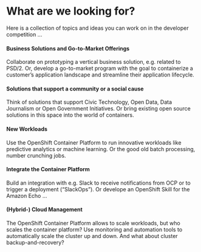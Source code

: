 # What are we looking for?
Here is a collection of topics and ideas you can work on in the developer competition …

#### Business Solutions and Go-to-Market Offerings
Collaborate on prototyping a vertical business solution, e.g. related to PSD/2. Or, develop a go-to-market program with the goal to containerize a customer’s application landscape and streamline their application lifecycle.

#### Solutions that support a community or a social cause
Think of solutions that support Civic Technology, Open Data, Data Journalism or Open Government Initiatives. Or bring existing open source solutions in this space into the world of containers.

#### New Workloads
Use the OpenShift Container Platform to run innovative workloads like predictive analytics or machine learning. Or the good old batch processing, number crunching jobs.

#### Integrate the Container Platform
Build an integration with e.g. Slack to receive notifications from OCP or to trigger a deployment (“SlackOps”). Or develope an OpenShift Skill for the Amazon Echo ...

#### (Hybrid-) Cloud Management
The OpenShift Container Platform allows to scale workloads, but who scales the container platform? Use monitoring and automation tools to automatically scale the cluster up and down. And what about cluster backup-and-recovery?
